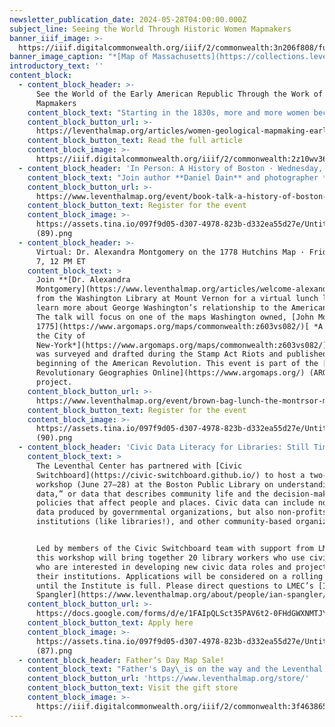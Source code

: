 ```yaml
---
newsletter_publication_date: 2024-05-28T04:00:00.000Z
subject_line: Seeing the World Through Historic Women Mapmakers
banner_iiif_image: >-
  https://iiif.digitalcommonwealth.org/iiif/2/commonwealth:3n206f808/full/1200,/0/default.jpg
banner_image_caption: "*[Map of Massachusetts](https://collections.leventhalmap.org/search/commonwealth:mw22xn331)*\_by Eliza Tileston, (1819)\n"
introductory_text: ''
content_block:
  - content_block_header: >-
      See the World of the Early American Republic Through the Work of Women
      Mapmakers
    content_block_text: "Starting in the 1830s, more and more women became part of a quickly growing group who were intimately involved in mapping the natural landscapes, built environments, and geology of the new American Republic. Working as illustrators, cartographers, and colorists, as well as map sellers, engravers, publishers, and globe makers, their work was often marketed as straightforward educational material. But their work profoundly shaped American science, culture, and politics, from views of the country’s natural resources to new ideas about the age and structural makeup of the earth. This digital essay by **Allison Fulton** was supported by the the Leventhal Center’s\_[Small Grants for Early Career Digital Publications](https://www.leventhalmap.org/research/digital-publication-small-grants/) program.\n"
    content_block_button_url: >-
      https://leventhalmap.org/articles/women-geological-mapmaking-early-american-republic/
    content_block_button_text: Read the full article
    content_block_image: >-
      https://iiif.digitalcommonwealth.org/iiif/2/commonwealth:2z10wv364/full/1200,/0/default.jpg
  - content_block_header: 'In Person: A History of Boston · Wednesday, May 29 6 PM ET'
    content_block_text: "Join author **Daniel Dain** and photographer **Peter Vanderwarker** as they talk about their new book,\_***A History of Boston***.\_Dain and Vanderwarker will act as your tour guide through the history of the city and discuss what lessons can be learned for the challenges of a modern urban area today. This event is hosted by the Boston Public Library Adult Programs and co-sponsored by the Leventhal Center.\n"
    content_block_button_url: >-
      https://www.leventhalmap.org/event/book-talk-a-history-of-boston-with-daniel-dain-and-peter-vanderwarker/
    content_block_button_text: Register for the event
    content_block_image: >-
      https://assets.tina.io/097f9d05-d307-4978-823b-d332ea55d27e/Untitled
      (89).png
  - content_block_header: >-
      Virtual: Dr. Alexandra Montgomery on the 1778 Hutchins Map · Friday, June
      7, 12 PM ET
    content_block_text: >
      Join **[Dr. Alexandra
      Montgomery](https://www.leventhalmap.org/articles/welcome-alexandra-montgomery/)**
      from the Washington Library at Mount Vernon for a virtual lunch lecture to
      learn more about George Washington’s relationship to the American West.
      The talk will focus on one of the maps Washington owned, [John Montrésor’s
      1775](https://www.argomaps.org/maps/commonwealth:z603vs082/)[ *A Plan of
      the City of
      New-York*](https://www.argomaps.org/maps/commonwealth:z603vs082/), which
      was surveyed and drafted during the Stamp Act Riots and published at the
      beginning of the American Revolution. This event is part of the [American
      Revolutionary Geographies Online](https://www.argomaps.org/) (ARGO)
      project.
    content_block_button_url: >-
      https://www.leventhalmap.org/event/brown-bag-lunch-the-montrsor-map-of-17661775/
    content_block_button_text: Register for the event
    content_block_image: >-
      https://assets.tina.io/097f9d05-d307-4978-823b-d332ea55d27e/Untitled
      (90).png
  - content_block_header: 'Civic Data Literacy for Libraries: Still Time to Apply!'
    content_block_text: >
      The Leventhal Center has partnered with [Civic
      Switchboard](https://civic-switchboard.github.io/) to host a two-day
      workshop (June 27–28) at the Boston Public Library on understanding “civic
      data,” or data that describes community life and the decision-making and
      policies that affect people and places. Civic data can include not only
      data produced by governmental organizations, but also non-profits, civic
      institutions (like libraries!), and other community-based organizations.


      Led by members of the Civic Switchboard team with support from LMEC staff,
      this workshop will bring together 20 library workers who use civic data or
      who are interested in developing new civic data roles and projects at
      their institutions. Applications will be considered on a rolling basis
      until the Institute is full. Please direct questions to LMEC’s [Ian
      Spangler](https://www.leventhalmap.org/about/people/ian-spangler/).
    content_block_button_url: >-
      https://docs.google.com/forms/d/e/1FAIpQLSct35PAV6t2-0FHdGWXNMTJY9BpU4D0dmjJFFvMrFPJcqwmWg/viewform
    content_block_button_text: Apply here
    content_block_image: >-
      https://assets.tina.io/097f9d05-d307-4978-823b-d332ea55d27e/Untitled
      (87).png
  - content_block_header: Father’s Day Map Sale!
    content_block_text: "Father's Day\_is on the way and the Leventhal Center has just the right gift for Dad from our gift store!\_Until June 16, use the code               **DADS-LOVE-MAPS** to get 25% off your order from the LMEC gift store. Whether you’re looking for an amusing old map of Boston, a beautiful view of Cape Cod, or a striking Prussian blue map from our current exhibition, our high quality prints are the perfect way to celebrate the map lover in your life. Get Dad a gift he’ll cherish and help support the LMEC along the way.\n"
    content_block_button_url: 'https://www.leventhalmap.org/store/'
    content_block_button_text: Visit the gift store
    content_block_image: >-
      https://iiif.digitalcommonwealth.org/iiif/2/commonwealth:3f4638657/full/1200,/0/default.jpg
---
```


